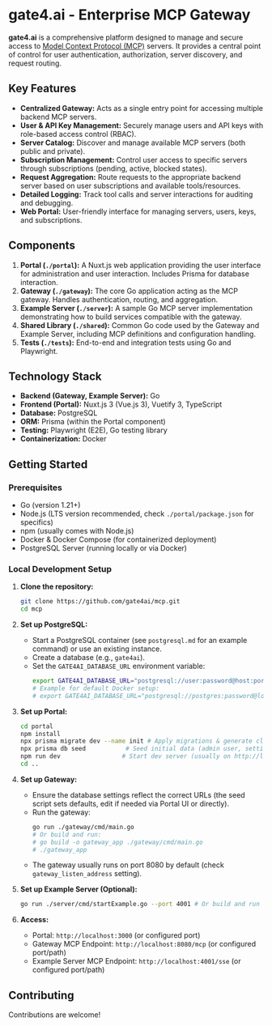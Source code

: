 # gate4.ai - Enterprise MCP Gateway

**gate4.ai** is a comprehensive platform designed to manage and secure access to [Model Context Protocol (MCP)](https://github.com/modelcontextprotocol/specification) servers. It provides a central point of control for user authentication, authorization, server discovery, and request routing.

## Key Features

*   **Centralized Gateway:** Acts as a single entry point for accessing multiple backend MCP servers.
*   **User & API Key Management:** Securely manage users and API keys with role-based access control (RBAC).
*   **Server Catalog:** Discover and manage available MCP servers (both public and private).
*   **Subscription Management:** Control user access to specific servers through subscriptions (pending, active, blocked states).
*   **Request Aggregation:** Route requests to the appropriate backend server based on user subscriptions and available tools/resources.
*   **Detailed Logging:** Track tool calls and server interactions for auditing and debugging.
*   **Web Portal:** User-friendly interface for managing servers, users, keys, and subscriptions.

## Components

1.  **Portal (`./portal`):** A Nuxt.js web application providing the user interface for administration and user interaction. Includes Prisma for database interaction.
2.  **Gateway (`./gateway`):** The core Go application acting as the MCP gateway. Handles authentication, routing, and aggregation.
3.  **Example Server (`./server`):** A sample Go MCP server implementation demonstrating how to build services compatible with the gateway.
4.  **Shared Library (`./shared`):** Common Go code used by the Gateway and Example Server, including MCP definitions and configuration handling.
5.  **Tests (`./tests`):** End-to-end and integration tests using Go and Playwright.

## Technology Stack

*   **Backend (Gateway, Example Server):** Go
*   **Frontend (Portal):** Nuxt.js 3 (Vue.js 3), Vuetify 3, TypeScript
*   **Database:** PostgreSQL
*   **ORM:** Prisma (within the Portal component)
*   **Testing:** Playwright (E2E), Go testing library
*   **Containerization:** Docker

## Getting Started

### Prerequisites

*   Go (version 1.21+)
*   Node.js (LTS version recommended, check `./portal/package.json` for specifics)
*   npm (usually comes with Node.js)
*   Docker & Docker Compose (for containerized deployment)
*   PostgreSQL Server (running locally or via Docker)

### Local Development Setup

1.  **Clone the repository:**
    ```bash
    git clone https://github.com/gate4ai/mcp.git
    cd mcp
    ```

2.  **Set up PostgreSQL:**
    *   Start a PostgreSQL container (see `postgresql.md` for an example command) or use an existing instance.
    *   Create a database (e.g., `gate4ai`).
    *   Set the `GATE4AI_DATABASE_URL` environment variable:
        ```bash
        export GATE4AI_DATABASE_URL="postgresql://user:password@host:port/database?sslmode=disable"
        # Example for default Docker setup:
        # export GATE4AI_DATABASE_URL="postgresql://postgres:password@localhost:5432/gate4ai?sslmode=disable"
        ```

3.  **Set up Portal:**
    ```bash
    cd portal
    npm install
    npx prisma migrate dev --name init # Apply migrations & generate client
    npx prisma db seed           # Seed initial data (admin user, settings)
    npm run dev                 # Start dev server (usually on http://localhost:3000)
    cd ..
    ```

4.  **Set up Gateway:**
    *   Ensure the database settings reflect the correct URLs (the seed script sets defaults, edit if needed via Portal UI or directly).
    *   Run the gateway:
        ```bash
        go run ./gateway/cmd/main.go
        # Or build and run:
        # go build -o gateway_app ./gateway/cmd/main.go
        # ./gateway_app
        ```
    *   The gateway usually runs on port 8080 by default (check `gateway_listen_address` setting).

5.  **Set up Example Server (Optional):**
    ```bash
    go run ./server/cmd/startExample.go --port 4001 # Or build and run
    ```

6.  **Access:**
    *   Portal: `http://localhost:3000` (or configured port)
    *   Gateway MCP Endpoint: `http://localhost:8080/mcp` (or configured port/path)
    *   Example Server MCP Endpoint: `http://localhost:4001/sse` (or configured port/path)

## Contributing

Contributions are welcome!
